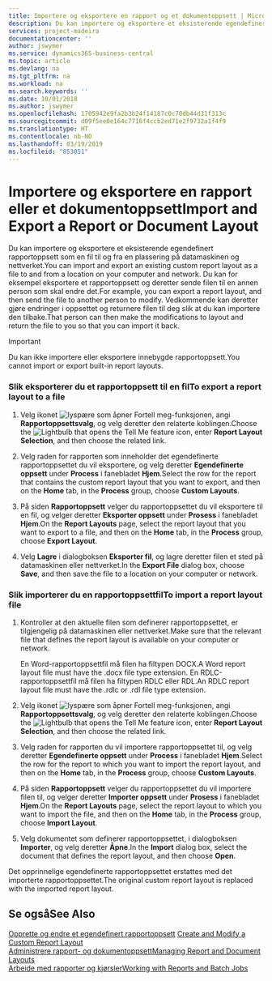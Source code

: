 ```yaml
---
title: Importere og eksportere en rapport og et dokumentoppsett | Microsoft-dokumentasjon
description: Du kan importere og eksportere et eksisterende egendefinert rapportoppsett som en fil til og fra en plassering på datamaskinen og nettverket.
services: project-madeira
documentationcenter: ''
author: jswymer
ms.service: dynamics365-business-central
ms.topic: article
ms.devlang: na
ms.tgt_pltfrm: na
ms.workload: na
ms.search.keywords: ''
ms.date: 10/01/2018
ms.author: jswymer
ms.openlocfilehash: 1705942e9fa2b3b24f14187c0c70db44d31f313c
ms.sourcegitcommit: d09f5ee0e164c7716f4ccb2ed71e2f9732a1f4f9
ms.translationtype: HT
ms.contentlocale: nb-NO
ms.lasthandoff: 03/19/2019
ms.locfileid: "853051"
---
```

# <a name="import-and-export-a-report-or-document-layout"></a><span data-ttu-id="058ac-103">Importere og eksportere en rapport eller et dokumentoppsett</span><span class="sxs-lookup"><span data-stu-id="058ac-103">Import and Export a Report or Document Layout</span></span>
<span data-ttu-id="058ac-104">Du kan importere og eksportere et eksisterende egendefinert rapportoppsett som en fil til og fra en plassering på datamaskinen og nettverket.</span><span class="sxs-lookup"><span data-stu-id="058ac-104">You can import and export an existing custom report layout as a file to and from a location on your computer and network.</span></span> <span data-ttu-id="058ac-105">Du kan for eksempel eksportere et rapportoppsett og deretter sende filen til en annen person som skal endre det.</span><span class="sxs-lookup"><span data-stu-id="058ac-105">For example, you can export a report layout, and then send the file to another person to modify.</span></span> <span data-ttu-id="058ac-106">Vedkommende kan deretter gjøre endringer i oppsettet og returnere filen til deg slik at du kan importere den tilbake.</span><span class="sxs-lookup"><span data-stu-id="058ac-106">That person can then make the modifications to layout and return the file to you so that you can import it back.</span></span>  

> [!IMPORTANT]  
>  <span data-ttu-id="058ac-107">Du kan ikke importere eller eksportere innebygde rapportoppsett.</span><span class="sxs-lookup"><span data-stu-id="058ac-107">You cannot import or export built-in report layouts.</span></span>  

### <a name="to-export-a-report-layout-to-a-file"></a><span data-ttu-id="058ac-108">Slik eksporterer du et rapportoppsett til en fil</span><span class="sxs-lookup"><span data-stu-id="058ac-108">To export a report layout to a file</span></span>  

1.  <span data-ttu-id="058ac-109">Velg ikonet ![lyspære som åpner Fortell meg-funksjonen](media/ui-search/search_small.png "Fortell hva du vil gjøre"), angi **Rapportoppsettsvalg**, og velg deretter den relaterte koblingen.</span><span class="sxs-lookup"><span data-stu-id="058ac-109">Choose the ![Lightbulb that opens the Tell Me feature](media/ui-search/search_small.png "Tell me what you want to do") icon, enter **Report Layout Selection**, and then choose the related link.</span></span>  

2.  <span data-ttu-id="058ac-110">Velg raden for rapporten som inneholder det egendefinerte rapportoppsettet du vil eksportere, og velg deretter **Egendefinerte oppsett** under **Process** i fanebladet **Hjem**.</span><span class="sxs-lookup"><span data-stu-id="058ac-110">Select the row for the report that contains the custom report layout that you want to export, and then on the **Home** tab, in the **Process** group, choose **Custom Layouts**.</span></span>  

3.  <span data-ttu-id="058ac-111">På siden **Rapportoppsett** velger du rapportoppsettet du vil eksportere til en fil, og velger deretter **Eksporter oppsett** under **Prosess** i fanebladet **Hjem**.</span><span class="sxs-lookup"><span data-stu-id="058ac-111">On the **Report Layouts** page, select the report layout that you want to export to a file, and then on the **Home** tab, in the **Process** group, choose **Export Layout**.</span></span>  

4.  <span data-ttu-id="058ac-112">Velg **Lagre** i dialogboksen **Eksporter fil**, og lagre deretter filen et sted på datamaskinen eller nettverket.</span><span class="sxs-lookup"><span data-stu-id="058ac-112">In the **Export File** dialog box, choose **Save**, and then save the file to a location on your computer or network.</span></span>  

### <a name="to-import-a-report-layout-file"></a><span data-ttu-id="058ac-113">Slik importerer du en rapportoppsettfil</span><span class="sxs-lookup"><span data-stu-id="058ac-113">To import a report layout file</span></span>  

1.  <span data-ttu-id="058ac-114">Kontroller at den aktuelle filen som definerer rapportoppsettet, er tilgjengelig på datamaskinen eller nettverket.</span><span class="sxs-lookup"><span data-stu-id="058ac-114">Make sure that the relevant file that defines the report layout is available on your computer or network.</span></span>  

     <span data-ttu-id="058ac-115">En Word-rapportoppsettfil må filen ha filtypen DOCX.</span><span class="sxs-lookup"><span data-stu-id="058ac-115">A Word report layout file must have the .docx file type extension.</span></span> <span data-ttu-id="058ac-116">En RDLC-rapportoppsettfil må filen ha filtypen RDLC eller RDL.</span><span class="sxs-lookup"><span data-stu-id="058ac-116">An RDLC report layout file must have the .rdlc or .rdl file type extension.</span></span>  

2.  <span data-ttu-id="058ac-117">Velg ikonet ![lyspære som åpner Fortell meg-funksjonen](media/ui-search/search_small.png "Fortell hva du vil gjøre"), angi **Rapportoppsettsvalg**, og velg deretter den relaterte koblingen.</span><span class="sxs-lookup"><span data-stu-id="058ac-117">Choose the ![Lightbulb that opens the Tell Me feature](media/ui-search/search_small.png "Tell me what you want to do") icon, enter **Report Layout Selection**, and then choose the related link.</span></span>  

3.  <span data-ttu-id="058ac-118">Velg raden for rapporten du vil importere rapportoppsettet til, og velg deretter **Egendefinerte oppsett** under **Process** i fanebladet **Hjem**.</span><span class="sxs-lookup"><span data-stu-id="058ac-118">Select the row for the report to which you want to import the report layout, and then on the **Home** tab, in the **Process** group, choose **Custom Layouts**.</span></span>  

4.  <span data-ttu-id="058ac-119">På siden **Rapportoppsett** velger du rapportoppsettet du vil importere filen til, og velger deretter **Importer oppsett** under **Prosess** i fanebladet **Hjem**.</span><span class="sxs-lookup"><span data-stu-id="058ac-119">On the **Report Layouts** page, select the report layout to which you want to import the file, and then on the **Home** tab, in the **Process** group, choose **Import Layout**.</span></span>  

5.  <span data-ttu-id="058ac-120">Velg dokumentet som definerer rapportoppsettet, i dialogboksen **Importer**, og velg deretter **Åpne**.</span><span class="sxs-lookup"><span data-stu-id="058ac-120">In the **Import** dialog box, select the document that defines the report layout, and then choose **Open**.</span></span>  

 <span data-ttu-id="058ac-121">Det opprinnelige egendefinerte rapportoppsettet erstattes med det importerte rapportoppsettet.</span><span class="sxs-lookup"><span data-stu-id="058ac-121">The original custom report layout is replaced with the imported report layout.</span></span>  

## <a name="see-also"></a><span data-ttu-id="058ac-122">Se også</span><span class="sxs-lookup"><span data-stu-id="058ac-122">See Also</span></span>  
 <span data-ttu-id="058ac-123">[Opprette og endre et egendefinert rapportoppsett](ui-how-create-custom-report-layout.md) </span><span class="sxs-lookup"><span data-stu-id="058ac-123">[Create and Modify a Custom Report Layout](ui-how-create-custom-report-layout.md) </span></span>  
 [<span data-ttu-id="058ac-124">Administrere rapport- og dokumentoppsett</span><span class="sxs-lookup"><span data-stu-id="058ac-124">Managing Report and Document Layouts</span></span>](ui-manage-report-layouts.md)  
 [<span data-ttu-id="058ac-125">Arbeide med rapporter og kjørsler</span><span class="sxs-lookup"><span data-stu-id="058ac-125">Working with Reports and Batch Jobs</span></span>](ui-work-report.md)    
